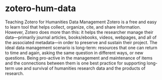 # zotero-hum-data
Teaching Zotero for Humanities Data Management
Zotero is a free and easy to learn tool that helps collect, organize, cite, and share information. However, Zotero does more than this: it helps the researcher manage their data––primarily journal articles, books/ebooks, videos, webpages, and all of the associated metadata––in order to preserve and sustain their project. The ideal data management scenario is long-term: resources that one can return to time and again, asking the same question in different ways, or new questions. Being pro-active in the management and maintenance of items and the connections between them is one best practice for supporting long-term use and survival of humanities research data and the products of research.

